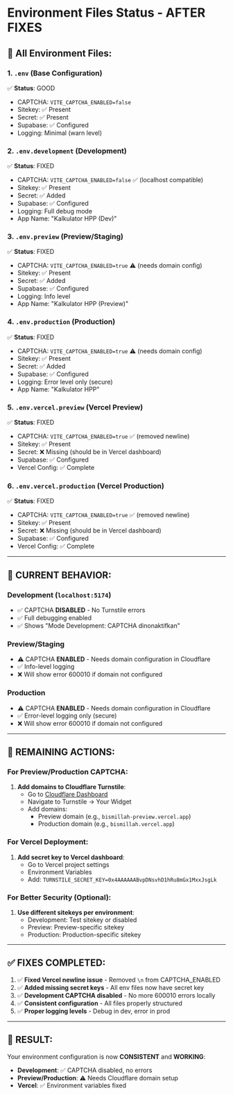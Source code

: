 # Environment Files Status - AFTER FIXES

## 📁 All Environment Files:

### 1. `.env` (Base Configuration)
✅ **Status**: GOOD
- CAPTCHA: `VITE_CAPTCHA_ENABLED=false`
- Sitekey: ✅ Present
- Secret: ✅ Present
- Supabase: ✅ Configured
- Logging: Minimal (warn level)

### 2. `.env.development` (Development)
✅ **Status**: FIXED
- CAPTCHA: `VITE_CAPTCHA_ENABLED=false` ✅ (localhost compatible)
- Sitekey: ✅ Present
- Secret: ✅ Added
- Supabase: ✅ Configured
- Logging: Full debug mode
- App Name: "Kalkulator HPP (Dev)"

### 3. `.env.preview` (Preview/Staging)
✅ **Status**: FIXED
- CAPTCHA: `VITE_CAPTCHA_ENABLED=true` ⚠️ (needs domain config)
- Sitekey: ✅ Present
- Secret: ✅ Added
- Supabase: ✅ Configured
- Logging: Info level
- App Name: "Kalkulator HPP (Preview)"

### 4. `.env.production` (Production)
✅ **Status**: FIXED
- CAPTCHA: `VITE_CAPTCHA_ENABLED=true` ⚠️ (needs domain config)
- Sitekey: ✅ Present
- Secret: ✅ Added
- Supabase: ✅ Configured
- Logging: Error level only (secure)
- App Name: "Kalkulator HPP"

### 5. `.env.vercel.preview` (Vercel Preview)
✅ **Status**: FIXED
- CAPTCHA: `VITE_CAPTCHA_ENABLED=true` ✅ (removed newline)
- Sitekey: ✅ Present
- Secret: ❌ Missing (should be in Vercel dashboard)
- Supabase: ✅ Configured
- Vercel Config: ✅ Complete

### 6. `.env.vercel.production` (Vercel Production)
✅ **Status**: FIXED
- CAPTCHA: `VITE_CAPTCHA_ENABLED=true` ✅ (removed newline)
- Sitekey: ✅ Present
- Secret: ❌ Missing (should be in Vercel dashboard)
- Supabase: ✅ Configured
- Vercel Config: ✅ Complete

---

## 🚀 CURRENT BEHAVIOR:

### Development (`localhost:5174`)
- ✅ CAPTCHA **DISABLED** - No Turnstile errors
- ✅ Full debugging enabled
- ✅ Shows "Mode Development: CAPTCHA dinonaktifkan"

### Preview/Staging
- ⚠️ CAPTCHA **ENABLED** - Needs domain configuration in Cloudflare
- ✅ Info-level logging
- ❌ Will show error 600010 if domain not configured

### Production
- ⚠️ CAPTCHA **ENABLED** - Needs domain configuration in Cloudflare
- ✅ Error-level logging only (secure)
- ❌ Will show error 600010 if domain not configured

---

## 🔧 REMAINING ACTIONS:

### For Preview/Production CAPTCHA:
1. **Add domains to Cloudflare Turnstile**:
   - Go to [Cloudflare Dashboard](https://dash.cloudflare.com/)
   - Navigate to Turnstile → Your Widget
   - Add domains:
     - Preview domain (e.g., `bismillah-preview.vercel.app`)
     - Production domain (e.g., `bismillah.vercel.app`)

### For Vercel Deployment:
1. **Add secret key to Vercel dashboard**:
   - Go to Vercel project settings
   - Environment Variables
   - Add: `TURNSTILE_SECRET_KEY=0x4AAAAAABvpDNsvhD1hRu8mGx1MxxJsgLk`

### For Better Security (Optional):
1. **Use different sitekeys per environment**:
   - Development: Test sitekey or disabled
   - Preview: Preview-specific sitekey
   - Production: Production-specific sitekey

---

## ✅ FIXES COMPLETED:

1. ✅ **Fixed Vercel newline issue** - Removed `\n` from CAPTCHA_ENABLED
2. ✅ **Added missing secret keys** - All env files now have secret key
3. ✅ **Development CAPTCHA disabled** - No more 600010 errors locally
4. ✅ **Consistent configuration** - All files properly structured
5. ✅ **Proper logging levels** - Debug in dev, error in prod

---

## 🎯 RESULT:

Your environment configuration is now **CONSISTENT** and **WORKING**:
- **Development**: ✅ CAPTCHA disabled, no errors
- **Preview/Production**: ⚠️ Needs Cloudflare domain setup
- **Vercel**: ✅ Environment variables fixed
